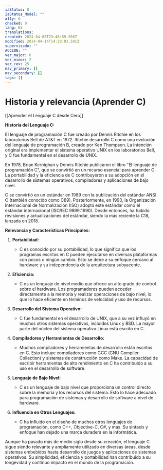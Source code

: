 ```yaml
---
iaStatus: 0
iaStatus_Model: ""
a11y: 0
checked: 0
lang: ES
translations: 
created: 2024-04-06T23:48:59.566Z
modified: 2024-04-14T14:29:03.581Z
supervisado: ""
ACCION: ""
ver_major: 0
ver_minor: 2
ver_rev: 25
nav_primary: []
nav_secondary: []
tags: []
---
```

# Historia y relevancia (Aprender C)

[[Aprender el Lenguaje C desde Cero]]

**Historia del Lenguaje C:**

El lenguaje de programación C fue creado por Dennis Ritchie en los laboratorios Bell de AT&T en 1972. Ritchie desarrolló C como una evolución del lenguaje de programación B, creado por Ken Thompson. La intención original era implementar el sistema operativo UNIX en los laboratorios Bell, y C fue fundamental en el desarrollo de UNIX.

En 1978, Brian Kernighan y Dennis Ritchie publicaron el libro "El lenguaje de programación C", que se convirtió en un recurso esencial para aprender C. La portabilidad y la eficiencia de C contribuyeron a su adopción en el desarrollo de sistemas operativos, compiladores y aplicaciones de bajo nivel.

C se convirtió en un estándar en 1989 con la publicación del estándar ANSI C (también conocido como C89). Posteriormente, en 1990, la Organización Internacional de Normalización (ISO) adoptó este estándar como el estándar internacional (ISO/IEC 9899:1990). Desde entonces, ha habido revisiones y actualizaciones del estándar, siendo la más reciente la C18, lanzada en 2018.

**Relevancia y Características Principales:**

1. **Portabilidad:**
   - C es conocido por su portabilidad, lo que significa que los programas escritos en C pueden ejecutarse en diversas plataformas con pocos o ningún cambio. Esto se debe a su enfoque cercano al hardware y su independencia de la arquitectura subyacente.

2. **Eficiencia:**
   - C es un lenguaje de nivel medio que ofrece un alto grado de control sobre el hardware. Los programadores pueden acceder directamente a la memoria y realizar operaciones de bajo nivel, lo que lo hace eficiente en términos de velocidad y uso de recursos.

3. **Desarrollo del Sistema Operativo:**
   - C fue fundamental en el desarrollo de UNIX, que a su vez influyó en muchos otros sistemas operativos, incluidos Linux y BSD. La mayor parte del núcleo del sistema operativo Linux está escrito en C.

4. **Compiladores y Herramientas de Desarrollo:**
   - Muchos compiladores y herramientas de desarrollo están escritos en C. Esto incluye compiladores como GCC (GNU Compiler Collection) y sistemas de construcción como Make. La capacidad de escribir herramientas de alto rendimiento en C ha contribuido a su uso en el desarrollo de software.

5. **Lenguaje de Bajo Nivel:**
   - C es un lenguaje de bajo nivel que proporciona un control directo sobre la memoria y los recursos del sistema. Esto lo hace adecuado para programación de sistemas y desarrollo de software a nivel de hardware.

6. **Influencia en Otros Lenguajes:**
   - C ha influido en el diseño de muchos otros lenguajes de programación, como C++, Objective-C, C#, y más. Su sintaxis y enfoque han dejado una marca duradera en la informática.

Aunque ha pasado más de medio siglo desde su creación, el lenguaje C sigue siendo relevante y ampliamente utilizado en diversas áreas, desde sistemas embebidos hasta desarrollo de juegos y aplicaciones de sistemas operativos. Su simplicidad, eficiencia y portabilidad han contribuido a su longevidad y continuo impacto en el mundo de la programación.